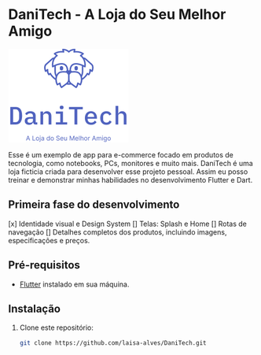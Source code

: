 # DaniTech - A Loja do Seu Melhor Amigo

![DaniTech](Logo.png)

Esse é um exemplo de app para e-commerce focado em produtos de tecnologia, como notebooks, PCs, monitores e muito mais. DaniTech é uma loja ficticia criada para desenvolver esse projeto pessoal. Assim eu posso treinar e demonstrar minhas habilidades no desenvolvimento Flutter e Dart.

## Primeira fase do desenvolvimento

[x] Identidade visual e Design System
[] Telas: Splash e Home
[] Rotas de navegação
[] Detalhes completos dos produtos, incluindo imagens, especificações e preços.

## Pré-requisitos

- [Flutter](https://flutter.dev/) instalado em sua máquina.

## Instalação

1. Clone este repositório:

   ```sh
   git clone https://github.com/laisa-alves/DaniTech.git
